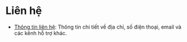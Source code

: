 # Liên hệ

- [Thông tin liên hệ](https://bmtc.edu.vn/lien-he/): Thông tin chi tiết về địa chỉ, số điện thoại, email và các kênh hỗ trợ khác.
